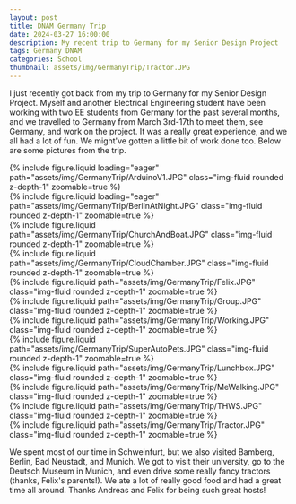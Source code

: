 ```yaml
---
layout: post
title: DNAM Germany Trip
date: 2024-03-27 16:00:00
description: My recent trip to Germany for my Senior Design Project
tags: Germany DNAM
categories: School
thumbnail: assets/img/GermanyTrip/Tractor.JPG
---
```


I just recently got back from my trip to Germany for my Senior Design Project. Myself and another Electrical Engineering student have been working with two EE students from Germany for the past several months, and we travelled to Germany from March 3rd-17th to meet them, see Germany, and work on the project. It was a really great experience, and we all had a lot of fun. We might've gotten a little bit of work done too. Below are some pictures from the trip. 


<div class="row mt-3">
    <div class="col-sm mt-3 mt-md-0">
        {% include figure.liquid loading="eager" path="assets/img/GermanyTrip/ArduinoV1.JPG" class="img-fluid rounded z-depth-1" zoomable=true %}
    </div>
    <div class="col-sm mt-3 mt-md-0">
        {% include figure.liquid loading="eager" path="assets/img/GermanyTrip/BerlinAtNight.JPG" class="img-fluid rounded z-depth-1" zoomable=true %}
    </div>
</div>


<div class="row mt-3">
    <div class="col-sm mt-3 mt-md-0">
        {% include figure.liquid path="assets/img/GermanyTrip/ChurchAndBoat.JPG" class="img-fluid rounded z-depth-1" zoomable=true %}
    </div>
    <div class="col-sm mt-3 mt-md-0">
        {% include figure.liquid path="assets/img/GermanyTrip/CloudChamber.JPG" class="img-fluid rounded z-depth-1" zoomable=true %}
    </div>
    <div class="col-sm mt-3 mt-md-0">
        {% include figure.liquid path="assets/img/GermanyTrip/Felix.JPG" class="img-fluid rounded z-depth-1" zoomable=true %}
    </div>
</div>

<div class="row mt-3">
    <div class="col-sm mt-3 mt-md-0">
        {% include figure.liquid path="assets/img/GermanyTrip/Group.JPG" class="img-fluid rounded z-depth-1" zoomable=true %}
    </div>
    <div class="col-sm mt-3 mt-md-0">
        {% include figure.liquid path="assets/img/GermanyTrip/Working.JPG" class="img-fluid rounded z-depth-1" zoomable=true %}
    </div>
    <div class="col-sm mt-3 mt-md-0">
        {% include figure.liquid path="assets/img/GermanyTrip/SuperAutoPets.JPG" class="img-fluid rounded z-depth-1" zoomable=true %}
    </div>
</div>

<div class="row mt-3">
    <div class="col-sm mt-3 mt-md-0">
        {% include figure.liquid path="assets/img/GermanyTrip/Lunchbox.JPG" class="img-fluid rounded z-depth-1" zoomable=true %}
    </div>
    <div class="col-sm mt-3 mt-md-0">
        {% include figure.liquid path="assets/img/GermanyTrip/MeWalking.JPG" class="img-fluid rounded z-depth-1" zoomable=true %}
    </div>
    <div class="col-sm mt-3 mt-md-0">
        {% include figure.liquid path="assets/img/GermanyTrip/THWS.JPG" class="img-fluid rounded z-depth-1" zoomable=true %}
    </div>
</div>

<div class="row mt-3">
    <div class="col-sm mt-3 mt-md-0">
        {% include figure.liquid path="assets/img/GermanyTrip/Tractor.JPG" class="img-fluid rounded z-depth-1" zoomable=true %}
    </div>
</div>

We spent most of our time in Schweinfurt, but we also visited Bamberg, Berlin, Bad Neustadt, and Munich. We got to visit their university, go to the Deutsch Museum in Munich, and even drive some really fancy tractors (thanks, Felix's parents!). We ate a lot of really good food and had a great time all around. Thanks Andreas and Felix for being such great hosts!